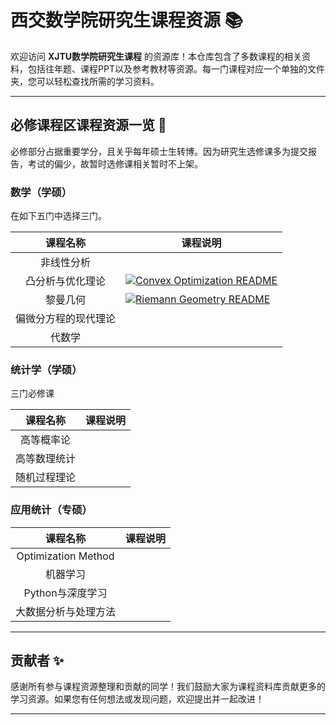 # 西交数学院研究生课程资源 📚

欢迎访问 **XJTU数学院研究生课程** 的资源库！本仓库包含了多数课程的相关资料，包括往年题、课程PPT以及参考教材等资源。每一门课程对应一个单独的文件夹，您可以轻松查找所需的学习资料。

---

## 必修课程区课程资源一览 📖

必修部分占据重要学分，且关乎每年硕士生转博。因为研究生选修课多为提交报告，考试的偏少，故暂时选修课相关暂时不上架。

### 数学（学硕）

在如下五门中选择三门。

|       课程名称       | 课程说明                                                                                                                                      |
| :------------------: | --------------------------------------------------------------------------------------------------------------------------------------------- |
|      非线性分析      |                                                                                                                                               |
|   凸分析与优化理论   | [![Convex Optimization README](https://img.shields.io/badge/README-Convex_Optimization-blue?style=flat-square)](./Convex%20optimization/README.md) |
|       黎曼几何       | [![Riemann Geometry README](https://img.shields.io/badge/README-Riemann_Geometry-blue?style=flat-square)](./Riemann%20Geometry/README.md)          |
| 偏微分方程的现代理论 |                                                                                                                                               |
|        代数学        |                                                                                                                                               |

### 统计学（学硕）

三门必修课

|   课程名称   | 课程说明 |
| :----------: | -------- |
|  高等概率论  |          |
| 高等数理统计 |          |
| 随机过程理论 |          |

### 应用统计（专硕）

|       课程名称       | 课程说明 |
| :------------------: | -------- |
| Optimization Method |          |
|       机器学习       |          |
|   Python与深度学习   |          |
| 大数据分析与处理方法 |          |

---

## 贡献者 ✨

感谢所有参与课程资源整理和贡献的同学！我们鼓励大家为课程资料库贡献更多的学习资源。如果您有任何想法或发现问题，欢迎提出并一起改进！

---
